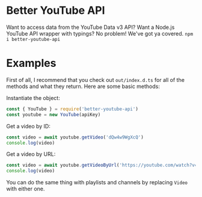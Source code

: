 # Better YouTube API
Want to access data from the YouTube Data v3 API? Want a Node.js YouTube API wrapper with typings? No problem! We've got ya covered. `npm i better-youtube-api`

# Examples
First of all, I recommend that you check out `out/index.d.ts` for all of the methods and what they return. Here are some basic methods:

Instantiate the object:

```js
const { YouTube } = require('better-youtube-api')
const youtube = new YouTube(apiKey)
```

Get a video by ID:

```js
const video = await youtube.getVideo('dQw4w9WgXcQ')
console.log(video)
```

Get a video by URL:

```js
const video = await youtube.getVideoByUrl('https://youtube.com/watch?v=dQw4w9WgXcQ')
console.log(video)
```

You can do the same thing with playlists and channels by replacing `Video` with either one.
